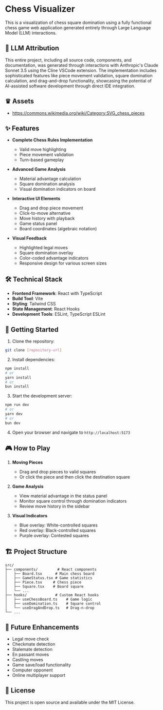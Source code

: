 # Chess Visualizer

This is a visualization of chess square domination using a fully functional chess game web application generated entirely through Large Language Model (LLM) interactions.

## 🤖 LLM Attribution

This entire project, including all source code, components, and documentation, was generated through interactions with Anthropic's Claude Sonnet 3.5 using the Cline VSCode extension. The implementation includes sophisticated features like piece movement validation, square domination calculation, and drag-and-drop functionality, showcasing the potential of AI-assisted software development through direct IDE integration.

## ♛ Assets

- https://commons.wikimedia.org/wiki/Category:SVG_chess_pieces

## ✨ Features

- **Complete Chess Rules Implementation**

  - Valid move highlighting
  - Piece movement validation
  - Turn-based gameplay

- **Advanced Game Analysis**

  - Material advantage calculation
  - Square domination analysis
  - Visual domination indicators on board

- **Interactive UI Elements**

  - Drag and drop piece movement
  - Click-to-move alternative
  - Move history with playback
  - Game status panel
  - Board coordinates (algebraic notation)

- **Visual Feedback**
  - Highlighted legal moves
  - Square domination overlay
  - Color-coded advantage indicators
  - Responsive design for various screen sizes

## 🛠 Technical Stack

- **Frontend Framework**: React with TypeScript
- **Build Tool**: Vite
- **Styling**: Tailwind CSS
- **State Management**: React Hooks
- **Development Tools**: ESLint, TypeScript ESLint

## 🚀 Getting Started

1. Clone the repository:

```bash
git clone [repository-url]
```

2. Install dependencies:

```bash
npm install
# or
yarn install
# or
bun install
```

3. Start the development server:

```bash
npm run dev
# or
yarn dev
# or
bun dev
```

4. Open your browser and navigate to `http://localhost:5173`

## 🎮 How to Play

1. **Moving Pieces**

   - Drag and drop pieces to valid squares
   - Or click the piece and then click the destination square

2. **Game Analysis**

   - View material advantage in the status panel
   - Monitor square control through domination indicators
   - Review move history in the sidebar

3. **Visual Indicators**
   - Blue overlay: White-controlled squares
   - Red overlay: Black-controlled squares
   - Purple overlay: Contested squares

## 🏗 Project Structure

```
src/
├── components/         # React components
│   ├── Board.tsx      # Main chess board
│   ├── GameStatus.tsx # Game statistics
│   ├── Piece.tsx     # Chess piece
│   ├── Square.tsx    # Board square
│   └── ...
├── hooks/             # Custom React hooks
│   ├── useChessBoard.ts    # Game logic
│   ├── useDomination.ts    # Square control
│   └── useDragAndDrop.ts   # Drag-n-drop
└── ...
```

## 🎯 Future Enhancements

- Legal move check
- Checkmate detection
- Stalemate detection
- En passant moves
- Castling moves
- Game save/load functionality
- Computer opponent
- Online multiplayer support

## 📝 License

This project is open source and available under the MIT License.

